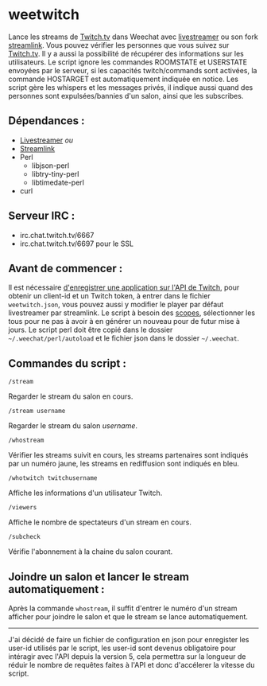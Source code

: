 # weetwitch
Lance les streams de [Twitch.tv](https://twitch.tv) dans Weechat avec [livestreamer](http://livestreamer.io/) ou son fork [streamlink](https://streamlink.github.io/). Vous pouvez vérifier les personnes que vous suivez sur [Twitch.tv](https://twitch.tv). Il y a aussi la possibilité de récupérer des informations sur les utilisateurs. Le script ignore les commandes ROOMSTATE et USERSTATE envoyées par le serveur, si les capacités twitch/commands sont activées, la commande HOSTARGET est automatiquement indiquée en notice. Les script gère les whispers et les messages privés, il indique aussi quand des personnes sont expulsées/bannies d'un salon, ainsi que les subscribes.

## Dépendances :
* [Livestreamer](http://livestreamer.tanuki.se/) *ou*
* [Streamlink](https://streamlink.github.io/)
* Perl
   * libjson-perl
   * libtry-tiny-perl
   * libtimedate-perl
* curl

## Serveur IRC :
* irc.chat.twitch.tv/6667
* irc.chat.twitch.tv/6697 pour le SSL

## Avant de commencer :
Il est nécessaire [d'enregistrer une application sur l'API de Twitch](https://dev.twitch.tv/docs/authentication#registration), pour obtenir un client-id et un Twitch token, à entrer dans le fichier `weetwitch.json`, vous pouvez aussi y modifier le player par défaut livestreamer par streamlink. Le script à besoin des [scopes](https://dev.twitch.tv/docs/authentication/#scopes), sélectionner les tous pour ne pas à avoir à en générer un nouveau pour de futur mise à jours. Le script perl doit être copié dans le dossier `~/.weechat/perl/autoload` et le fichier json dans le dossier `~/.weechat`.

## Commandes du script :
    /stream
Regarder le stream du salon en cours.

    /stream username
Regarder le stream du salon *username*.

    /whostream
Vérifier les streams suivit en cours, les streams partenaires sont indiqués par un numéro jaune, les streams en rediffusion sont indiqués en bleu.

    /whotwitch twitchusername
Affiche les informations d'un utilisateur Twitch.

    /viewers
Affiche le nombre de spectateurs d'un stream en cours.

    /subcheck
Vérifie l'abonnement à la chaine du salon courant.

## Joindre un salon et lancer le stream automatiquement :
Après la commande `whostream`, il suffit d'entrer le numéro d'un stream afficher pour joindre le salon et que le stream se lance automatiquement.

-----
J'ai décidé de faire un fichier de configuration en json pour enregister les user-id utilisés par le script, les user-id sont devenus obligatoire pour intéragir avec l'API depuis la version 5, cela permettra sur la longueur de réduir le nombre de requêtes faites à l'API et donc d'accélerer la vitesse du script.
